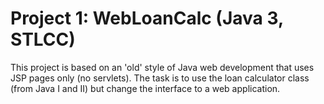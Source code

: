 Project 1: WebLoanCalc (Java 3, STLCC)
======================================
This project is based on an 'old' style of Java web development that uses JSP pages only (no servlets).  The task is to use the loan calculator class (from Java I and II) but change the interface to a web application. 